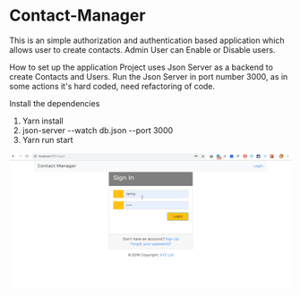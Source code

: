 # Contact-Manager
This is an simple authorization and authentication based application which allows user to create contacts.
Admin User can Enable or Disable users.

How to set up the application
Project uses Json Server as a backend to create Contacts and Users.
Run the Json Server in port number 3000, as in some actions it's hard coded, need refactoring of code.

Install the dependencies

1) Yarn install
2)  json-server --watch db.json --port 3000
3) Yarn run start




![](ReactProject.gif)
